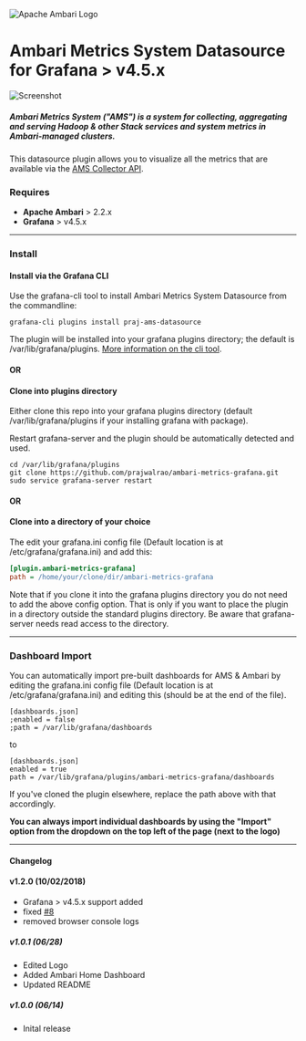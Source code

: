 ![Apache Ambari Logo](https://raw.githubusercontent.com/prajwalrao/ambari-metrics-grafana/master/img/apache-ambari-logo-sm.png)
# Ambari Metrics System Datasource for Grafana > v4.5.x

![Screenshot](https://raw.githubusercontent.com/prajwalrao/ambari-metrics-grafana/master/img/ams-screenshot.png)

##### Ambari Metrics System ("AMS") is a system for collecting, aggregating and serving Hadoop & other Stack services and system metrics in Ambari-managed clusters.

This datasource plugin allows you to visualize all the metrics that are available via the [AMS Collector API](https://cwiki.apache.org/confluence/display/AMBARI/Metrics+Collector+API+Specification). 

### Requires
* **Apache Ambari** > 2.2.x
* **Grafana** > v4.5.x

----

### Install

#### Install via the Grafana CLI

Use the grafana-cli tool to install Ambari Metrics System Datasource from the commandline:

````
grafana-cli plugins install praj-ams-datasource
````

The plugin will be installed into your grafana plugins directory; the default is /var/lib/grafana/plugins. [More information on the cli tool](http://docs.grafana.org/v3.0/plugins/installation/).

#### OR

#### Clone into plugins directory
Either clone this repo into your grafana plugins directory (default /var/lib/grafana/plugins if your installing grafana with package).

Restart grafana-server and the plugin should be automatically detected and used.

```
cd /var/lib/grafana/plugins
git clone https://github.com/prajwalrao/ambari-metrics-grafana.git
sudo service grafana-server restart
```

#### OR

#### Clone into a directory of your choice

The edit your grafana.ini config file (Default location is at /etc/grafana/grafana.ini) and add this:

```ini
[plugin.ambari-metrics-grafana]
path = /home/your/clone/dir/ambari-metrics-grafana
```

Note that if you clone it into the grafana plugins directory you do not need to add the above config option. That is only if you want to place the plugin in a directory outside the standard plugins directory. Be aware that grafana-server needs read access to the directory.

----

### Dashboard Import

You can automatically import pre-built dashboards for AMS & Ambari by editing the grafana.ini config file (Default location is at /etc/grafana/grafana.ini) and editing this (should be at the end of the file).

```
[dashboards.json]
;enabled = false
;path = /var/lib/grafana/dashboards
```

to

```
[dashboards.json]
enabled = true
path = /var/lib/grafana/plugins/ambari-metrics-grafana/dashboards
```

If you've cloned the plugin elsewhere, replace the path above with that accordingly.

**You can always import individual dashboards by using the "Import" option from the dropdown on the top left of the page (next to the logo)**

----

#### Changelog

#### v1.2.0 (10/02/2018)
- Grafana > v4.5.x support added
- fixed [#8](https://github.com/prajwalrao/ambari-metrics-grafana/issues/8)
- removed browser console logs

##### v1.0.1 (06/28)
- Edited Logo
- Added Ambari Home Dashboard
- Updated README


##### v1.0.0 (06/14)
- Inital release

